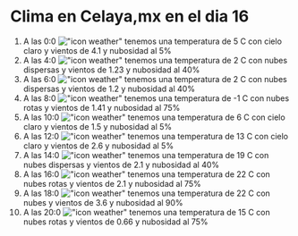# Clima en Celaya,mx en el dia 16

1. A las 0:0 !["icon weather"](http://openweathermap.org/img/w/02n.png) tenemos una temperatura de 5 C con cielo claro y  vientos de 4.1 y nubosidad al 5%
1. A las 4:0 !["icon weather"](http://openweathermap.org/img/w/03n.png) tenemos una temperatura de 2 C con nubes dispersas y  vientos de 1.23 y nubosidad al 40%
1. A las 6:0 !["icon weather"](http://openweathermap.org/img/w/03n.png) tenemos una temperatura de 2 C con nubes dispersas y  vientos de 1.2 y nubosidad al 40%
1. A las 8:0 !["icon weather"](http://openweathermap.org/img/w/04n.png) tenemos una temperatura de -1 C con nubes rotas y  vientos de 1.41 y nubosidad al 75%
1. A las 10:0 !["icon weather"](http://openweathermap.org/img/w/02d.png) tenemos una temperatura de 6 C con cielo claro y  vientos de 1.5 y nubosidad al 5%
1. A las 12:0 !["icon weather"](http://openweathermap.org/img/w/02d.png) tenemos una temperatura de 13 C con cielo claro y  vientos de 2.6 y nubosidad al 5%
1. A las 14:0 !["icon weather"](http://openweathermap.org/img/w/03d.png) tenemos una temperatura de 19 C con nubes dispersas y  vientos de 2.1 y nubosidad al 40%
1. A las 16:0 !["icon weather"](http://openweathermap.org/img/w/04d.png) tenemos una temperatura de 22 C con nubes rotas y  vientos de 2.1 y nubosidad al 75%
1. A las 18:0 !["icon weather"](http://openweathermap.org/img/w/04d.png) tenemos una temperatura de 22 C con nubes y  vientos de 3.6 y nubosidad al 90%
1. A las 20:0 !["icon weather"](http://openweathermap.org/img/w/04n.png) tenemos una temperatura de 15 C con nubes rotas y  vientos de 0.66 y nubosidad al 75%
